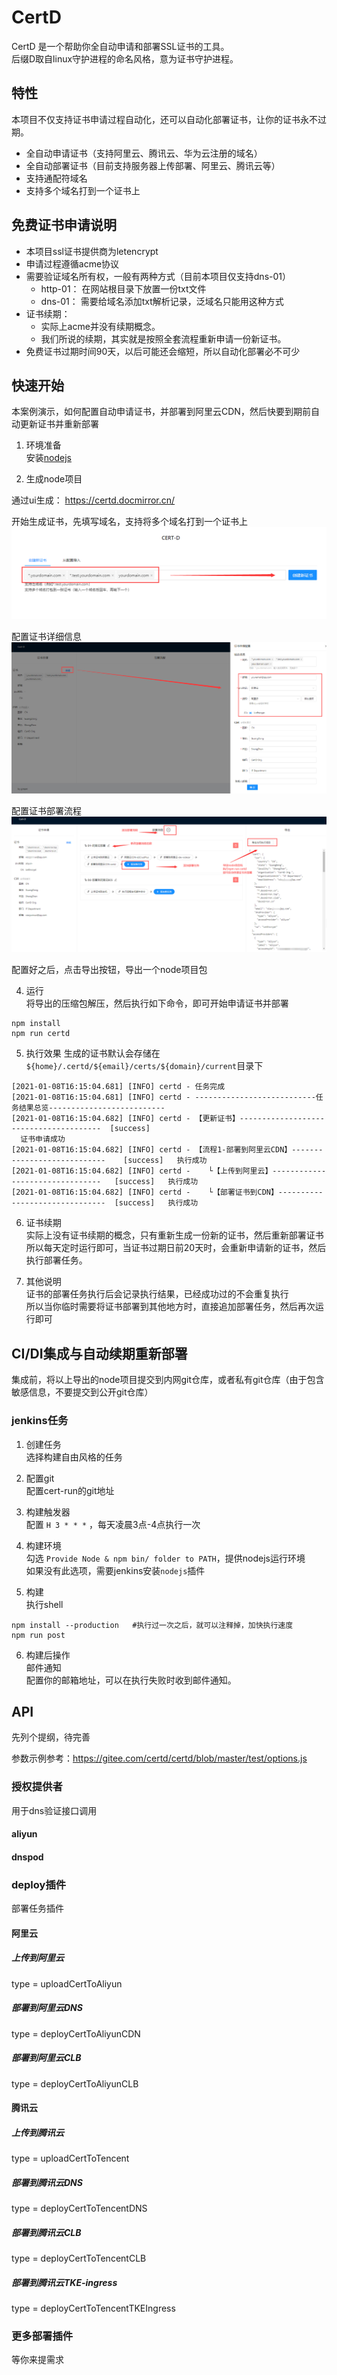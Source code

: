 # CertD

CertD 是一个帮助你全自动申请和部署SSL证书的工具。       
后缀D取自linux守护进程的命名风格，意为证书守护进程。    

## 特性
本项目不仅支持证书申请过程自动化，还可以自动化部署证书，让你的证书永不过期。     

* 全自动申请证书（支持阿里云、腾讯云、华为云注册的域名）
* 全自动部署证书（目前支持服务器上传部署、阿里云、腾讯云等）
* 支持通配符域名
* 支持多个域名打到一个证书上

## 免费证书申请说明
* 本项目ssl证书提供商为letencrypt
* 申请过程遵循acme协议
* 需要验证域名所有权，一般有两种方式（目前本项目仅支持dns-01）      
  * http-01： 在网站根目录下放置一份txt文件     
  * dns-01： 需要给域名添加txt解析记录，泛域名只能用这种方式   
* 证书续期：
  * 实际上acme并没有续期概念。
  * 我们所说的续期，其实就是按照全套流程重新申请一份新证书。
* 免费证书过期时间90天，以后可能还会缩短，所以自动化部署必不可少



## 快速开始
本案例演示，如何配置自动申请证书，并部署到阿里云CDN，然后快要到期前自动更新证书并重新部署    


1. 环境准备   
安装[nodejs](https://nodejs.org/zh-cn/)


2. 生成node项目

  通过ui生成： https://certd.docmirror.cn/
  
开始生成证书，先填写域名，支持将多个域名打到一个证书上
![](./doc/step1.png)

配置证书详细信息
![](./doc/step2.png)

配置证书部署流程
![](./doc/step3.png)

配置好之后，点击导出按钮，导出一个node项目包

4. 运行    
将导出的压缩包解压，然后执行如下命令，即可开始申请证书并部署
```
npm install
npm run certd
```
5. 执行效果
生成的证书默认会存储在 `${home}/.certd/${email}/certs/${domain}/current`目录下 
```
[2021-01-08T16:15:04.681] [INFO] certd - 任务完成
[2021-01-08T16:15:04.681] [INFO] certd - ---------------------------任务结果总览--------------------------
[2021-01-08T16:15:04.682] [INFO] certd - 【更新证书】---------------------------------------	[success] 
  证书申请成功
[2021-01-08T16:15:04.682] [INFO] certd - 【流程1-部署到阿里云CDN】----------------------------	[success]  	执行成功
[2021-01-08T16:15:04.682] [INFO] certd -    └【上传到阿里云】--------------------------------	[success]  	执行成功
[2021-01-08T16:15:04.682] [INFO] certd -    └【部署证书到CDN】-------------------------------	[success]  	执行成功
```
6. 证书续期    
实际上没有证书续期的概念，只有重新生成一份新的证书，然后重新部署证书    
所以每天定时运行即可，当证书过期日前20天时，会重新申请新的证书，然后执行部署任务。     

7. 其他说明    
证书的部署任务执行后会记录执行结果，已经成功过的不会重复执行     
所以当你临时需要将证书部署到其他地方时，直接追加部署任务，然后再次运行即可

## CI/DI集成与自动续期重新部署
集成前，将以上导出的node项目提交到内网git仓库，或者私有git仓库（由于包含敏感信息，不要提交到公开git仓库）

### jenkins任务
1. 创建任务     
选择构建自由风格的任务     

2. 配置git    
配置cert-run的git地址     

3. 构建触发器    
配置 `H 3 * * *` ，每天凌晨3点-4点执行一次

4. 构建环境    
勾选 `Provide Node & npm bin/ folder to PATH`，提供nodejs运行环境     
如果没有此选项，需要jenkins安装`nodejs`插件

5. 构建    
执行shell
```
npm install --production   #执行过一次之后，就可以注释掉，加快执行速度
npm run post
```
6. 构建后操作     
邮件通知   
配置你的邮箱地址，可以在执行失败时收到邮件通知。


## API
先列个提纲，待完善

参数示例参考：https://gitee.com/certd/certd/blob/master/test/options.js

### 授权提供者
用于dns验证接口调用
#### aliyun

#### dnspod

### deploy插件
部署任务插件
#### 阿里云
##### 上传到阿里云
type = uploadCertToAliyun
##### 部署到阿里云DNS
type = deployCertToAliyunCDN

##### 部署到阿里云CLB
type = deployCertToAliyunCLB

#### 腾讯云
##### 上传到腾讯云
type = uploadCertToTencent

##### 部署到腾讯云DNS
type = deployCertToTencentDNS

##### 部署到腾讯云CLB
type = deployCertToTencentCLB

##### 部署到腾讯云TKE-ingress
type = deployCertToTencentTKEIngress


### 更多部署插件
等你来提需求

